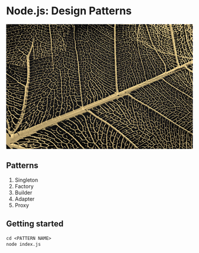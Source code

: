# Node.js: Design Patterns

![](patterns.jpg)


## Patterns

1. Singleton 
2. Factory
3. Builder
4. Adapter
5. Proxy


## Getting started

```shell
cd <PATTERN NAME>
node index.js
```